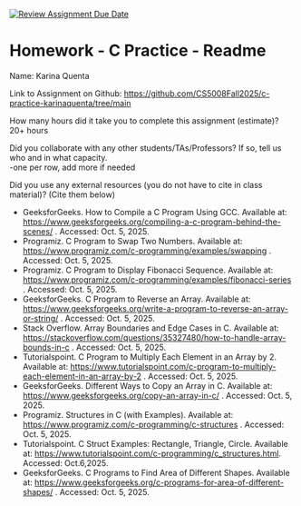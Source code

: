 [![Review Assignment Due Date](https://classroom.github.com/assets/deadline-readme-button-22041afd0340ce965d47ae6ef1cefeee28c7c493a6346c4f15d667ab976d596c.svg)](https://classroom.github.com/a/CbzfTysD)
# Homework - C Practice - Readme

Name: Karina Quenta

Link to Assignment on Github: https://github.com/CS5008Fall2025/c-practice-karinaquenta/tree/main

How many hours did it take you to complete this assignment (estimate)? 20+ hours

Did you collaborate with any other students/TAs/Professors? If so, tell us who and in what capacity.  
-one per row, add more if needed


Did you use any external resources (you do not have to cite in class material)? (Cite them below)  
* GeeksforGeeks. How to Compile a C Program Using GCC. Available at: https://www.geeksforgeeks.org/compiling-a-c-program-behind-the-scenes/
. Accessed: Oct. 5, 2025.
* Programiz. C Program to Swap Two Numbers. Available at: https://www.programiz.com/c-programming/examples/swapping
. Accessed: Oct. 5, 2025.
* Programiz. C Program to Display Fibonacci Sequence. Available at: https://www.programiz.com/c-programming/examples/fibonacci-series
. Accessed: Oct. 5, 2025.
* GeeksforGeeks. C Program to Reverse an Array. Available at: https://www.geeksforgeeks.org/write-a-program-to-reverse-an-array-or-string/
. Accessed: Oct. 5, 2025.
* Stack Overflow. Array Boundaries and Edge Cases in C. Available at: https://stackoverflow.com/questions/35327480/how-to-handle-array-bounds-in-c
. Accessed: Oct. 5, 2025.
* Tutorialspoint. C Program to Multiply Each Element in an Array by 2. Available at: https://www.tutorialspoint.com/c-program-to-multiply-each-element-in-an-array-by-2
. Accessed: Oct. 5, 2025.
* GeeksforGeeks. Different Ways to Copy an Array in C. Available at: https://www.geeksforgeeks.org/copy-an-array-in-c/
. Accessed: Oct. 5, 2025.
* Programiz. Structures in C (with Examples). Available at: https://www.programiz.com/c-programming/c-structures
. Accessed: Oct. 5, 2025.
* Tutorialspoint. C Struct Examples: Rectangle, Triangle, Circle. Available at: https://www.tutorialspoint.com/c-programming/c_structures.html. Accessed: Oct.6,2025.
* GeeksforGeeks. C Programs to Find Area of Different Shapes. Available at: https://www.geeksforgeeks.org/c-programs-for-area-of-different-shapes/
. Accessed: Oct. 5, 2025.

